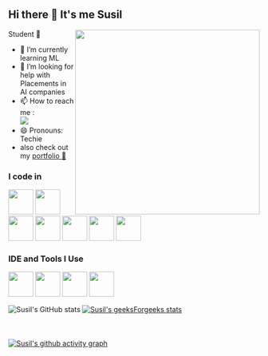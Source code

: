 ## Hi there 👋 It's me Susil

Student 🫡
<img align="right" width="370" height="370" src="https://i.pinimg.com/originals/aa/59/d1/aa59d139b93dde70ff207187c9f1d8bd.gif">
- 🌱 I’m currently learning ML
- 🤔 I’m looking for help with Placements in AI companies
- 📫 How to reach me :
<br /> [<img src="https://img.shields.io/badge/LinkedIn-0077B5?style=for-the-badge&logo=linkedin&logoColor=white" />](https://www.linkedin.com/in/susil-kumar-k/)
- 😄 Pronouns: Techie
- also check out my [portfolio 🚀](https://portfolio-susil.vercel.app/)

### I code in
<img height="50" width="50" src="https://img.icons8.com/color/48/000000/python.png" /> <img height="50" width="50" src="https://img.icons8.com/color/48/000000/c-programming.png" /> <img height="50" width="50" src="https://img.icons8.com/color/48/000000/c-plus-plus-logo.png" /> <img height="50" width="50" src="https://img.icons8.com/color/48/000000/html-5.png" /> <img height="50" width="50" src="https://img.icons8.com/color/48/000000/css3.png" />
<img height="50" width="50" src="https://img.icons8.com/color/48/000000/javascript.png"/> <img height="50" width="50" src="https://img.icons8.com/color/48/000000/mysql-logo.png"/>

### IDE and Tools I Use
<img height="50" width="50" src="https://img.icons8.com/color/48/000000/visual-studio-code-2019.png"/> <img height="50" width="50" src="https://img.icons8.com/color/50/000000/git.png"/> <img height="50" width="50" src="https://img.icons8.com/dusk/64/000000/anaconda.png"/> <img height="50" width="50" src="https://img.icons8.com/color/48/000000/figma--v1.png"/>

![Susil's GitHub stats](https://github-readme-stats.vercel.app/api?username=susil-123&theme=tokyonight&show_icons=true&&hide=issues,contribs)
[![Susil's geeksForgeeks stats](https://geeks-for-geeks-stats-api.vercel.app/?userName=susilkumarct20)](https://www.geeksforgeeks.org/user/susilkumarct20/)
\
\
\
\
[![Susil's github activity graph](https://github-readme-activity-graph.vercel.app/graph?username=susil-123&bg_color=0d0c0d&color=ab4fa5&line=bb2ab1&point=424242&area=true&hide_border=true)](https://github.com/susil-123/)
